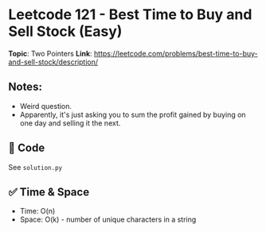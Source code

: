 # Leetcode 121 - Best Time to Buy and Sell Stock (Easy)

**Topic**: Two Pointers 
**Link**: https://leetcode.com/problems/best-time-to-buy-and-sell-stock/description/

## Notes: 
 - Weird question. 
 - Apparently, it's just asking you to sum the profit gained by buying on one day and selling it the next. 

## 🧪 Code
See `solution.py`

## ✅ Time & Space
- Time: O(n)
- Space: O(k) - number of unique characters in a string